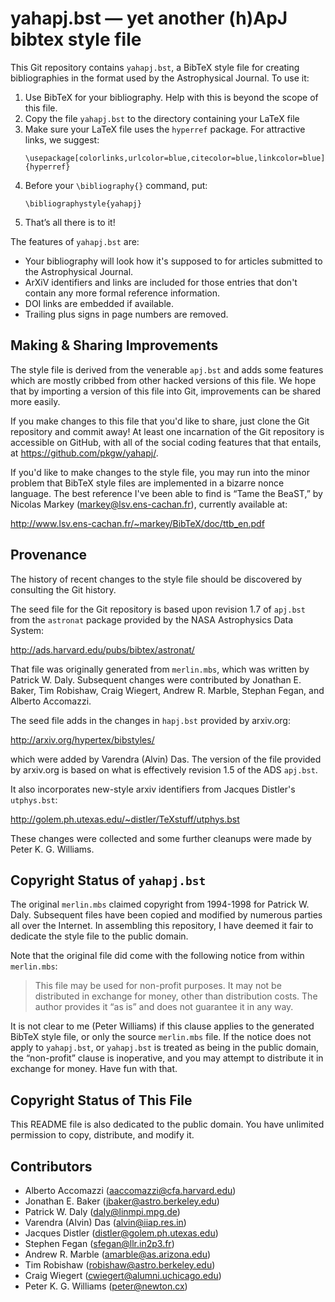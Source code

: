 yahapj.bst — yet another (h)ApJ bibtex style file
===============================================

This Git repository contains `yahapj.bst`, a BibTeX style file for
creating bibliographies in the format used by the Astrophysical
Journal. To use it:

1. Use BibTeX for your bibliography. Help with this is beyond
   the scope of this file.
2. Copy the file `yahapj.bst` to the directory containing your
   LaTeX file
3. Make sure your LaTeX file uses the `hyperref` package. For
   attractive links, we suggest:
   ```
   \usepackage[colorlinks,urlcolor=blue,citecolor=blue,linkcolor=blue]{hyperref}
   ```
4. Before your `\bibliography{}` command, put:
   ```
   \bibliographystyle{yahapj}
   ```
5. That’s all there is to it!

The features of `yahapj.bst` are:

+ Your bibliography will look how it's supposed to for articles
  submitted to the Astrophysical Journal.
+ ArXiV identifiers and links are included for those entries
  that don't contain any more formal reference information.
+ DOI links are embedded if available.
+ Trailing plus signs in page numbers are removed.

Making & Sharing Improvements
-----------------------------

The style file is derived from the venerable `apj.bst` and adds some
features which are mostly cribbed from other hacked versions of this
file. We hope that by importing a version of this file into Git,
improvements can be shared more easily.

If you make changes to this file that you'd like to share, just clone
the Git repository and commit away! At least one incarnation of the
Git repository is accessible on GitHub, with all of the social coding
features that that entails, at https://github.com/pkgw/yahapj/.

If you'd like to make changes to the style file, you may run into the
minor problem that BibTeX style files are implemented in a bizarre
nonce language. The best reference I've been able to find is “Tame the
BeaST,” by Nicolas Markey (markey@lsv.ens-cachan.fr), currently
available at:

http://www.lsv.ens-cachan.fr/~markey/BibTeX/doc/ttb_en.pdf

Provenance
----------

The history of recent changes to the style file should be discovered
by consulting the Git history.

The seed file for the Git repository is based upon revision 1.7 of
`apj.bst` from the `astronat` package provided by the NASA
Astrophysics Data System:

http://ads.harvard.edu/pubs/bibtex/astronat/

That file was originally generated from `merlin.mbs`, which was
written by Patrick W. Daly. Subsequent changes were contributed by
Jonathan E. Baker, Tim Robishaw, Craig Wiegert, Andrew R. Marble, Stephan
Fegan, and Alberto Accomazzi.

The seed file adds in the changes in `hapj.bst` provided by arxiv.org:

http://arxiv.org/hypertex/bibstyles/

which were added by Varendra (Alvin) Das. The version of the file
provided by arxiv.org is based on what is effectively revision 1.5
of the ADS `apj.bst`.

It also incorporates new-style arxiv identifiers from Jacques
Distler's `utphys.bst`:

http://golem.ph.utexas.edu/~distler/TeXstuff/utphys.bst

These changes were collected and some further cleanups were
made by Peter K. G. Williams.

Copyright Status of `yahapj.bst`
--------------------------------

The original `merlin.mbs` claimed copyright from 1994-1998 for
Patrick W. Daly. Subsequent files have been copied and modified
by numerous parties all over the Internet. In assembling this
repository, I have deemed it fair to dedicate the style file
to the public domain.

Note that the original file did come with the following notice
from within `merlin.mbs`:

> This file may be used for non-profit purposes. It may not be
> distributed in exchange for money, other than distribution costs.
> The author provides it “as is” and does not guarantee it in any way.

It is not clear to me (Peter Williams) if this clause applies to the
generated BibTeX style file, or only the source `merlin.mbs` file. If
the notice does not apply to `yahapj.bst`, or `yahapj.bst` is treated
as being in the public domain, the “non-profit” clause is inoperative,
and you may attempt to distribute it in exchange for money. Have fun
with that.

Copyright Status of This File
-----------------------------

This README file is also dedicated to the public domain. You have
unlimited permission to copy, distribute, and modify it.

Contributors
------------

+ Alberto Accomazzi (aaccomazzi@cfa.harvard.edu)
+ Jonathan E. Baker (jbaker@astro.berkeley.edu)
+ Patrick W. Daly (daly@linmpi.mpg.de)
+ Varendra (Alvin) Das (alvin@iiap.res.in)
+ Jacques Distler (distler@golem.ph.utexas.edu)
+ Stephen Fegan (sfegan@llr.in2p3.fr)
+ Andrew R. Marble (amarble@as.arizona.edu)
+ Tim Robishaw (robishaw@astro.berkeley.edu)
+ Craig Wiegert (cwiegert@alumni.uchicago.edu)
+ Peter K. G. Williams (peter@newton.cx)
